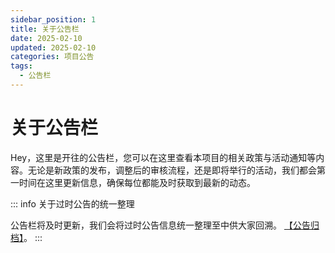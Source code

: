 ```yaml
---
sidebar_position: 1
title: 关于公告栏
date: 2025-02-10
updated: 2025-02-10
categories: 项目公告
tags:
  - 公告栏
---
```

# 关于公告栏

Hey，这里是开往的公告栏，您可以在这里查看本项目的相关政策与活动通知等内容。无论是新政策的发布，调整后的审核流程，还是即将举行的活动，我们都会第一时间在这里更新信息，确保每位都能及时获取到最新的动态。

::: info 关于过时公告的统一整理

公告栏将及时更新，我们会将过时公告信息统一整理至中供大家回溯。
 [【公告归档】](https://www.travellings.cn/archive/)。
:::
